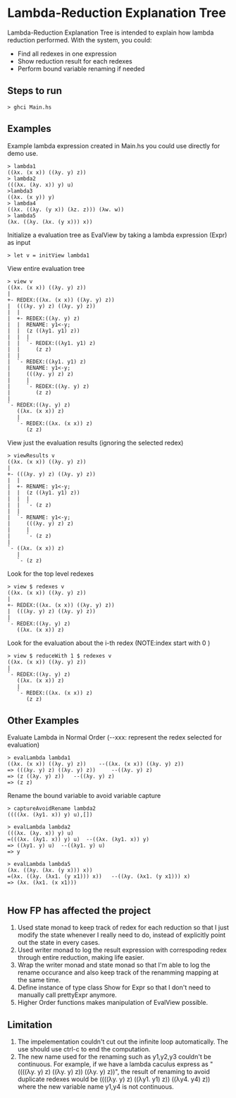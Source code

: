 # Lambda-Reduction Explanation Tree 
Lambda-Reduction Explanation Tree is intended to explain how lambda reduction performed.
With the system, you could:
* Find all redexes in one expression
* Show reduction result for each redexes 
* Perform bound variable renaming if needed

## Steps to run
`> ghci Main.hs`

## Examples 
Example lambda expression created in Main.hs you could use directly for demo use.
```
> lambda1
((λx. (x x)) ((λy. y) z))
> lambda2
(((λx. (λy. x)) y) u)
>lambda3
((λx. (x y)) y)
> lambda4
((λx. ((λy. (y x)) (λz. z))) (λw. w))
> lambda5
(λx. ((λy. (λx. (y x))) x))
```

Initialize a evaluation tree as EvalView by taking a lambda expression (Expr) as input 
```
> let v = initView lambda1
```

View entire evaluation tree
```
> view v
((λx. (x x)) ((λy. y) z))
|
+- REDEX:((λx. (x x)) ((λy. y) z))
|  (((λy. y) z) ((λy. y) z))
|  |
|  +- REDEX:((λy. y) z)
|  |  RENAME: y1<-y;
|  |  (z ((λy1. y1) z))
|  |  |
|  |  `- REDEX:((λy1. y1) z)
|  |     (z z)
|  |
|  `- REDEX:((λy1. y1) z)
|     RENAME: y1<-y;
|     (((λy. y) z) z)
|     |
|     `- REDEX:((λy. y) z)
|        (z z)
|
`- REDEX:((λy. y) z)
   ((λx. (x x)) z)
   |
   `- REDEX:((λx. (x x)) z)
      (z z)
```


View just the evaluation results (ignoring the selected redex)
```
> viewResults v
((λx. (x x)) ((λy. y) z))
|
+- (((λy. y) z) ((λy. y) z))
|  |
|  +- RENAME: y1<-y;
|  |  (z ((λy1. y1) z))
|  |  |
|  |  `- (z z)
|  |
|  `- RENAME: y1<-y;
|     (((λy. y) z) z)
|     |
|     `- (z z)
|
`- ((λx. (x x)) z)
   |
   `- (z z)
```

Look for the top level redexes
```
> view $ redexes v
((λx. (x x)) ((λy. y) z))
|
+- REDEX:((λx. (x x)) ((λy. y) z))
|  (((λy. y) z) ((λy. y) z))
|
`- REDEX:((λy. y) z)
   ((λx. (x x)) z)
```

Look for the evaluation about the i-th redex (NOTE:index start with 0 )
```
> view $ reduceWith 1 $ redexes v
((λx. (x x)) ((λy. y) z))
|
`- REDEX:((λy. y) z)
   ((λx. (x x)) z)
   |
   `- REDEX:((λx. (x x)) z)
      (z z)
``` 

## Other Examples
Evaluate Lambda in Normal Order (--xxx: represent the redex selected for evaluation)
```
> evalLambda lambda1
((λx. (x x)) ((λy. y) z))	 --((λx. (x x)) ((λy. y) z))
=> (((λy. y) z) ((λy. y) z))	 --((λy. y) z)
=> (z ((λy. y) z))	 --((λy. y) z)
=> (z z)
```

Rename the bound variable to avoid variable capture
```
> captureAvoidRename lambda2
((((λx. (λy1. x)) y) u),[])

> evalLambda lambda2
(((λx. (λy. x)) y) u)
=(((λx. (λy1. x)) y) u)	 --((λx. (λy1. x)) y)
=> ((λy1. y) u)	 --((λy1. y) u)
=> y

> evalLambda lambda5
(λx. ((λy. (λx. (y x))) x))
=(λx. ((λy. (λx1. (y x1))) x))	 --((λy. (λx1. (y x1))) x)
=> (λx. (λx1. (x x1)))


```

## How FP has affected the project
1. Used state monad to keep track of redex for each reduction so that I just modify the state whenever I really need to do, instead of explicitly point out the state in every cases. 
2. Used writer monad to log the result expression with correspoding redex through entire reduction, making life easier.
3. Wrap the writer monad and state monad so that I'm able to log the rename occurance and also keep track of the renamming mapping at the same time. 
4. Define instance of type class Show for Expr so that I don't need to manually call prettyExpr anymore.
5. Higher Order functions makes manipulation of EvalView possible.

## Limitation
1. The impelementation couldn't cut out the infinite loop automatically. The use should use ctrl-c to end the computation.
2. The new name used for the renaming such as y1,y2,y3 couldn't be continuous. For example, if we have a lambda caculus express as "((((λy. y) z) ((λy. y) z)) ((λy. y) z))", the result of renaming to avoid duplicate redexes would be ((((λy. y) z) ((λy1. y1) z)) ((λy4. y4) z)) where the new variable name y1,y4 is not continuous.

